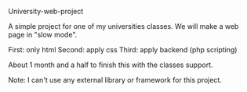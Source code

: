 University-web-project

A simple project for one of my universities classes. We will make a web page in "slow mode".

First: only html
Second: apply css
Third: apply backend (php scripting)

About 1 month and a half to finish this with the classes support.

Note: I can't use any external library or framework for this project.
